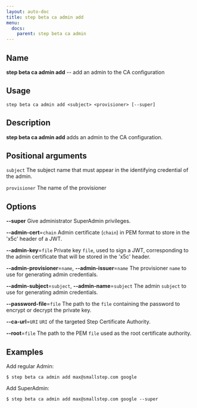 ```yaml
---
layout: auto-doc
title: step beta ca admin add
menu:
  docs:
    parent: step beta ca admin
---
```


## Name
**step beta ca admin add** -- add an admin to the CA configuration

## Usage

```raw
step beta ca admin add <subject> <provisioner> [--super]
```

## Description

**step beta ca admin add** adds an admin to the CA configuration.

## Positional arguments

`subject`
The subject name that must appear in the identifying credential of the admin.

`provisioner`
The name of the provisioner

## Options


**--super**
Give administrator SuperAdmin privileges.

**--admin-cert**=`chain`
Admin certificate (`chain`) in PEM format to store in the 'x5c' header of a JWT.

**--admin-key**=`file`
Private key `file`, used to sign a JWT, corresponding to the admin certificate that will
be stored in the 'x5c' header.

**--admin-provisioner**=`name`, **--admin-issuer**=`name`
The provisioner `name` to use for generating admin credentials.

**--admin-subject**=`subject`, **--admin-name**=`subject`
The admin `subject` to use for generating admin credentials.

**--password-file**=`file`
The path to the `file` containing the password to encrypt or decrypt the private key.

**--ca-url**=`URI`
`URI` of the targeted Step Certificate Authority.

**--root**=`file`
The path to the PEM `file` used as the root certificate authority.

## Examples

Add regular Admin:
```shell
$ step beta ca admin add max@smallstep.com google
```

Add SuperAdmin:
```shell
$ step beta ca admin add max@smallstep.com google --super
```


